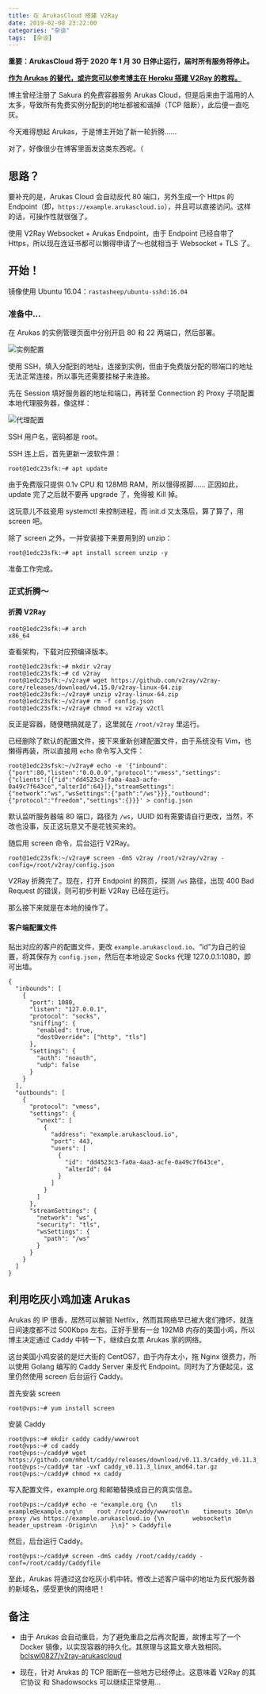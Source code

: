 ```yaml
---
title: 在 ArukasCloud 搭建 V2Ray
date: 2019-02-08 23:22:00
categories: "杂谈"
tags:  [杂谈]
---
```

**重要：ArukasCloud 将于 2020 年 1 月 30 日停止运行，届时所有服务将停止。**

[**作为 Arukas 的替代，或许您可以参考博主在 Heroku 搭建 V2Ray 的教程。**](https://ibcl.us/Heroku-V2Ray_20191014/)

博主曾经注册了 Sakura 的免费容器服务 Arukas Cloud，但是后来由于滥用的人太多，导致所有免费实例分配到的地址都被和谐掉（TCP 阻断），此后便一直吃灰。

今天难得想起 Arukas，于是博主开始了新一轮折腾......

对了，好像很少在博客里面发这类东西呢。（

## 思路？

要补充的是，Arukas Cloud 会自动反代 80 端口，另外生成一个 Https 的 Endpoint（即，`https://example.arukascloud.io`），并且可以直接访问。这样的话，可操作性就很强了。

使用 V2Ray Websocket + Arukas Endpoint，由于 Endpoint 已经自带了 Https，所以现在连证书都可以懒得申请了～也就相当于 Websocket + TLS 了。

<!--more-->

## 开始！

镜像使用 Ubuntu 16.04：`rastasheep/ubuntu-sshd:16.04`

### 准备中...

在 Arukas 的实例管理页面中分别开启 80 和 22 两端口，然后部署。

![实例配置](https://cdn-image.ibcl.us/ArukasCloud-V2Ray_20190208/1.png "实例配置")

使用 SSH，填入分配到的地址，连接到实例，但由于免费版分配的带端口的地址无法正常连接，所以事先还需要挂梯子来连接。

先在 Session 填好服务器的地址和端口，再转至 Connection 的 Proxy 子项配置本地代理服务器，像这样：

![代理配置](https://cdn-image.ibcl.us/ArukasCloud-V2Ray_20190208/2.png "代理配置")

SSH 用户名，密码都是 root。

SSH 连上后，首先更新一波软件源：

```
root@1edc23sfk:~# apt update
```

由于免费版只提供 0.1v CPU 和 128MB RAM，所以慢得抠脚...... 正因如此，update 完了之后就不要再 upgrade 了，免得被 Kill 掉。

这玩意儿不兹瓷用 systemctl 来控制进程，而 init.d 又太落后，算了算了，用 screen 吧。

除了 screen 之外，一并安装接下来要用到的 unzip：

```
root@1edc23sfk:~# apt install screen unzip -y
```

准备工作完成。

### 正式折腾～

#### 折腾 V2Ray

```
root@1edc23sfk:~# arch
x86_64
```
查看架构，下载对应预编译版本。

```
root@1edc23sfk:~# mkdir v2ray
root@1edc23sfk:~# cd v2ray
root@1edc23sfk:~/v2ray# wget https://github.com/v2ray/v2ray-core/releases/download/v4.15.0/v2ray-linux-64.zip
root@1edc23sfk:~/v2ray# unzip v2ray-linux-64.zip
root@1edc23sfk:~/v2ray# rm -f config.json
root@1edc23sfk:~/v2ray# chmod +x v2ray v2ctl
```

反正是容器，随便瞎搞就是了，这里就在 `/root/v2ray` 里运行。

已经删除了默认的配置文件，接下来重新创建配置文件，由于系统没有 Vim，也懒得再装，所以直接用 `echo` 命令写入文件：

```
root@1edc23sfsk:~/v2ray# echo -e '{"inbound":{"port":80,"listen":"0.0.0.0","protocol":"vmess","settings":{"clients":[{"id":"dd4523c3-fa0a-4aa3-acfe-0a49c7f643ce","alterId":64}]},"streamSettings":{"network":"ws","wsSettings":{"path":"/ws"}}},"outbound":{"protocol":"freedom","settings":{}}}' > config.json
```

默认监听服务器端 80 端口，路径为 `/ws`，UUID 如有需要请自行更改，当然，不改也没事，反正这玩意又不是花钱买来的。

随后用 screen 命令，后台运行 V2Ray。

```
root@1edc23sfk:~/v2ray# screen -dmS v2ray /root/v2ray/v2ray -config=/root/v2ray/config.json
```

V2Ray 折腾完了。现在，打开 Endpoint 的网页，探测 `/ws` 路径，出现 400 Bad Request 的错误，则可初步判断 V2Ray 已经在运行。

那么接下来就是在本地的操作了。

#### 客户端配置文件

贴出对应的客户的配置文件，更改 `example.arukascloud.io`、“id”为自己的设置，将其保存为 `config.json`，然后在本地设定 Socks 代理 127.0.0.1:1080，即可出墙。

```
{
  "inbounds": [
    {
      "port": 1080,
      "listen": "127.0.0.1",
      "protocol": "socks",
      "sniffing": {
        "enabled": true,
        "destOverride": ["http", "tls"]
      },
      "settings": {
        "auth": "noauth",
        "udp": false
      }
    }
  ],
  "outbounds": [
    {
      "protocol": "vmess",
      "settings": {
        "vnext": [
          {
            "address": "example.arukascloud.io",
            "port": 443,
            "users": [
              {
                "id": "dd4523c3-fa0a-4aa3-acfe-0a49c7f643ce",
                "alterId": 64
              }
            ]
          }
        ]
      },
      "streamSettings": {
        "network": "ws",
        "security": "tls",
        "wsSettings": {
          "path": "/ws"
        }
      }
    }
  ]
}
```

## 利用吃灰小鸡加速 Arukas

Arukas 的 IP 很香，居然可以解锁 Netfilx，然而其网络早已被大佬们撸坏，就连日间速度都不过 500Kbps 左右。正好手里有一台 192MB 内存的美国小鸡，所以博主决定通过 Caddy 中转一下，继续白女票 Arukas 家的网络。

这台美国小鸡安装的是烂大街的 CentOS7，由于内存太小，拖 Nginx 很费力，所以使用 Golang 编写的 Caddy Server 来反代 Endpoint。同时为了方便起见，这里仍然使用 screen 后台运行 Caddy。

首先安装 screen

```
root@vps:~# yum install screen
```

安装 Caddy

```
root@vps:~# mkdir caddy caddy/wwwroot
root@vps:~# cd caddy
root@vps:~/caddy# wget https://github.com/mholt/caddy/releases/download/v0.11.3/caddy_v0.11.3_linux_amd64.tar.gz
root@vps:~/caddy# tar -vxf caddy_v0.11.3_linux_amd64.tar.gz
root@vps:~/caddy# chmod +x caddy
```

写入配置文件，example.org 和邮箱替换成自己的真实信息。

```
root@vps:~/caddy# echo -e "example.org {\n    tls example@example.org\n    root /root/caddy/wwwroot\n    timeouts 10m\n    proxy /ws https://example.arukascloud.io {\n        websocket\n        header_upstream -Origin\n    }\n}" > Caddyfile
```

然后，后台运行 Caddy。

```
root@vps:~/caddy# screen -dmS caddy /root/caddy/caddy -conf=/root/caddy/Caddyfile
```

至此，Arukas 将通过这台吃灰小机中转。修改上述客户端中的地址为反代服务器的新域名，感受更快的网络吧！

## 备注

 - 由于 Arukas 会自动重启，为了避免重启之后再次配置，故博主写了一个 Docker 镜像，以实现容器的持久化。其原理与这篇文章大致相同。
[bclswl0827/v2ray-arukascloud](https://github.com/bclswl0827/v2ray-arukascloud)

 - 现在，针对 Arukas 的 TCP 阻断在一些地方已经停止。这意味着 V2Ray 的其它协议 和 Shadowsocks 可以继续正常使用...